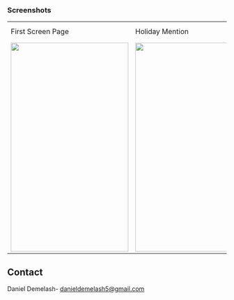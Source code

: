 <br />
<div align="left">
  <h3 align="left">Screenshots</h3>
</div>

<table>
  <tr>
    <td>First Screen Page</td>
     <td>Holiday Mention</td>
     <td>Present day in purple and selected day in pink</td>
  </tr>
  <tr>
    <td><img src="screenshot/Screenshot_1.png" width=270 height=480></td>
    <td><img src="screenshots/Screenshot_2.png" width=270 height=480></td>
    <td><img src="screenshots/Screenshot_3.png" width=270 height=480></td>
  </tr>
 </table>

<!-- CONTACT -->
## Contact

Daniel Demelash-  danieldemelash5@gmail.com
